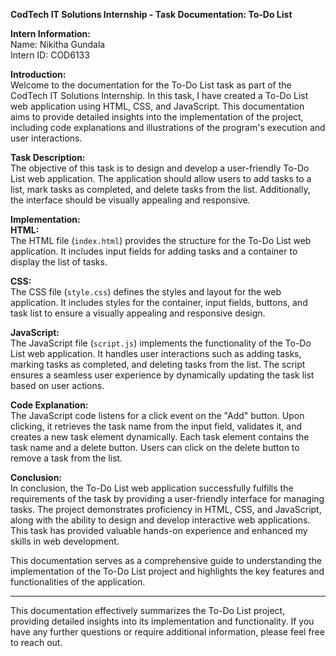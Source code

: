**CodTech IT Solutions Internship - Task Documentation: To-Do List**

**Intern Information:**  
Name: Nikitha Gundala  
Intern ID: COD6133  

**Introduction:**  
Welcome to the documentation for the To-Do List task as part of the CodTech IT Solutions Internship. In this task, I have created a To-Do List web application using HTML, CSS, and JavaScript. This documentation aims to provide detailed insights into the implementation of the project, including code explanations and illustrations of the program's execution and user interactions.

**Task Description:**  
The objective of this task is to design and develop a user-friendly To-Do List web application. The application should allow users to add tasks to a list, mark tasks as completed, and delete tasks from the list. Additionally, the interface should be visually appealing and responsive.

**Implementation:**  
**HTML:**  
The HTML file (`index.html`) provides the structure for the To-Do List web application. It includes input fields for adding tasks and a container to display the list of tasks.

**CSS:**  
The CSS file (`style.css`) defines the styles and layout for the web application. It includes styles for the container, input fields, buttons, and task list to ensure a visually appealing and responsive design.

**JavaScript:**  
The JavaScript file (`script.js`) implements the functionality of the To-Do List web application. It handles user interactions such as adding tasks, marking tasks as completed, and deleting tasks from the list. The script ensures a seamless user experience by dynamically updating the task list based on user actions.

**Code Explanation:**  
The JavaScript code listens for a click event on the "Add" button. Upon clicking, it retrieves the task name from the input field, validates it, and creates a new task element dynamically. Each task element contains the task name and a delete button. Users can click on the delete button to remove a task from the list.

**Conclusion:**  
In conclusion, the To-Do List web application successfully fulfills the requirements of the task by providing a user-friendly interface for managing tasks. The project demonstrates proficiency in HTML, CSS, and JavaScript, along with the ability to design and develop interactive web applications. This task has provided valuable hands-on experience and enhanced my skills in web development.

This documentation serves as a comprehensive guide to understanding the implementation of the To-Do List project and highlights the key features and functionalities of the application.

---

This documentation effectively summarizes the To-Do List project, providing detailed insights into its implementation and functionality. If you have any further questions or require additional information, please feel free to reach out.
